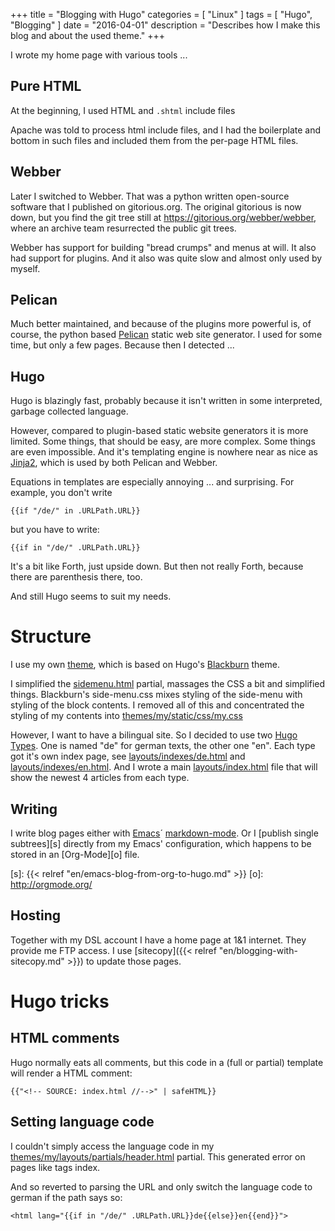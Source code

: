+++
title = "Blogging with Hugo"
categories = [ "Linux" ]
tags = [ "Hugo", "Blogging" ]
date = "2016-04-01"
description = "Describes how I make this blog and about the used theme."
+++

I wrote my home page with various tools ...

## Pure HTML

At the beginning, I used HTML and `.shtml` include files

Apache was told to process html include files, and I had the boilerplate and bottom in such
files and included them from the per-page HTML files.

## Webber

Later I switched to Webber. That was a python written open-source software that I published
on gitorious.org. The original gitorious is now down, but you find the git tree still at
https://gitorious.org/webber/webber, where an archive team resurrected the public git trees.

Webber has support for building "bread crumps" and menus at will. It
also had support for plugins. And it also was quite slow and almost
only used by myself.
  
## Pelican

Much better maintained, and because of the plugins more powerful is, of course, the python
based [Pelican](http://docs.getpelican.com/) static web site generator. I used for some time,
but only a few pages. Because then I detected ...


## Hugo

Hugo is blazingly fast, probably because it isn't written in some
interpreted, garbage collected language. 

However, compared to plugin-based static website generators it is more
limited. Some things, that should be easy, are more complex. Some
things are even impossible. And it's templating engine is nowhere near
as nice as [Jinja2](http://jinja.pocoo.org/docs/dev/), which is used
by both Pelican and Webber.

Equations in templates are especially annoying ... and surprising. For
example, you don't write

    {{if "/de/" in .URLPath.URL}}
	
but you have to write:

    {{if in "/de/" .URLPath.URL}}

It's a bit like Forth, just upside down. But then not really Forth,
because there are parenthesis there, too.

And still Hugo seems to suit my needs.


# Structure

I use my own
[theme](https://bitbucket.org/holgerschurig/hpg/src/b51e2a347bf841a9d36ed94940d9d5e60b8e6296/themes/my/?at=master),
which is based on Hugo's
[Blackburn](http://themes.gohugo.io/theme/blackburn/tags/hugo) theme.

I simplified the
[sidemenu.html](https://bitbucket.org/holgerschurig/hpg/src/HEAD/layouts/partials/sidemenu.html?at=master&fileviewer=file-view-default)
partial, massages the CSS a bit and simplified things. Blackburn's side-menu.css
mixes styling of the side-menu with styling of the block contents. I removed all of this and concentrated
the styling of my contents into
[themes/my/static/css/my.css](https://bitbucket.org/holgerschurig/hpg/src/HEAD/themes/my/static/css/my.css?at=master&fileviewer=file-view-default)


However, I want to have a bilingual site. So I decided to use two
[Hugo Types](https://gohugo.io/content/types/). One is named "de" for
german texts, the other one "en". Each type got it's own index page, see
[layouts/indexes/de.html](https://bitbucket.org/holgerschurig/hpg/src/HEAD/layouts/indexes/de.html?at=master&fileviewer=file-view-default)
and 
[layouts/indexes/en.html](https://bitbucket.org/holgerschurig/hpg/src/HEAD/layouts/indexes/en.html?at=master&fileviewer=file-view-default). And I wrote a main
[layouts/index.html](https://bitbucket.org/holgerschurig/hpg/src/HEAD/layouts/index.html?at=master&fileviewer=file-view-default) file 
that will show the newest 4 articles from each type.

## Writing

I write blog pages either with [Emacs][e]´ [markdown-mode][m]. Or I
[publish single subtrees][s] directly from my Emacs' configuration,
which happens to be stored in an [Org-Mode][o] file.

[e]: https://www.gnu.org/software/emacs/
[m]: http://jblevins.org/projects/markdown-mode/
[s]: {{< relref "en/emacs-blog-from-org-to-hugo.md" >}}
[o]: http://orgmode.org/

## Hosting

Together with my DSL account I have a home page at 1&1 internet. They provide me
FTP access. I use [sitecopy]({{< relref "en/blogging-with-sitecopy.md" >}}) to update
those pages.

# Hugo tricks

## HTML comments

Hugo normally eats all comments, but this code in a (full or partial)
template will render a HTML comment:

```none
{{"<!-- SOURCE: index.html //-->" | safeHTML}}
```

## Setting language code

I couldn't simply access the language code in my
[themes/my/layouts/partials/header.html](https://bitbucket.org/holgerschurig/hpg/src/HEAD/themes/my/layouts/partials/header.html?at=master&fileviewer=file-view-default)
partial. This generated error on pages like tags index.

And so reverted to parsing the URL and only switch the language code
to german if the path says so:

```none
<html lang="{{if in "/de/" .URLPath.URL}}de{{else}}en{{end}}">
```
